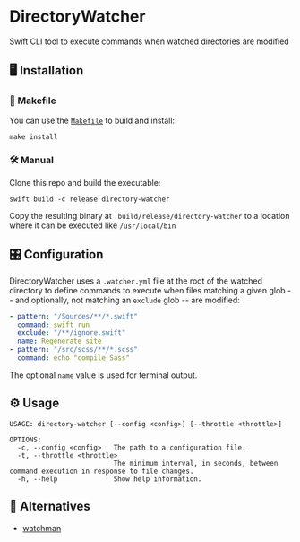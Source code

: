 # DirectoryWatcher

Swift CLI tool to execute commands when watched directories are modified

## 🖥 Installation

### 📄 Makefile

You can use the [`Makefile`](Makefile) to build and install:

```
make install
```

### 🛠️ Manual

Clone this repo and build the executable:

```
swift build -c release directory-watcher
```

Copy the resulting binary at `.build/release/directory-watcher` to a location where it can be executed like `/usr/local/bin`

## 🎛️ Configuration

DirectoryWatcher uses a `.watcher.yml` file at the root of the watched directory to define commands to execute when files matching a given glob -- and optionally, not matching an `exclude` glob -- are modified:

```yml
- pattern: "/Sources/**/*.swift"
  command: swift run
  exclude: "/**/ignore.swift"
  name: Regenerate site
- pattern: "/src/scss/**/*.scss"
  command: echo "compile Sass"
```

The optional `name` value is used for terminal output.

## ⚙️ Usage

```
USAGE: directory-watcher [--config <config>] [--throttle <throttle>]

OPTIONS:
  -c, --config <config>   The path to a configuration file.
  -t, --throttle <throttle>
                          The minimum interval, in seconds, between command execution in response to file changes.
  -h, --help              Show help information.
```

## 🔄 Alternatives

- [watchman](https://github.com/facebook/watchman)
